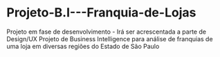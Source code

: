 # Projeto-B.I---Franquia-de-Lojas
Projeto em fase de desenvolvimento - Irá ser acrescentada a parte de Design/UX
Projeto de Business Intelligence para análise de franquias de uma loja em diversas regiões do Estado de São Paulo
